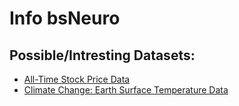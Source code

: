 # Info bsNeuro

## Possible/Intresting Datasets:
- [All-Time Stock Price Data](https://www.kaggle.com/datasets/hchsmost/test-dataset/data)
- [Climate Change: Earth Surface Temperature Data](https://www.kaggle.com/datasets/berkeleyearth/climate-change-earth-surface-temperature-data?select=GlobalLandTemperaturesByCity.csv)
